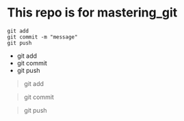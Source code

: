 # This repo is for mastering_git


```
git add
git commit -m "message"
git push

```

* git add
* git commit
* git push

> git add

> git commit

> git push